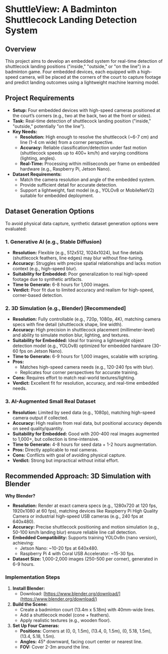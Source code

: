 # ShuttleView: A Badminton Shuttlecock Landing Detection System

## Overview
This project aims to develop an embedded system for real-time detection of shuttlecock landing positions ("inside," "outside," or "on the line") in a badminton game. Four embedded devices, each equipped with a high-speed camera, will be placed at the corners of the court to capture footage and predict landing outcomes using a lightweight machine learning model.

## Project Requirements
- **Setup:** Four embedded devices with high-speed cameras positioned at the court’s corners (e.g., two at the back, two at the front or sides).
- **Task:** Real-time detection of shuttlecock landing position ("inside," "outside," potentially "on the line").
- **Key Needs:**
  - **Resolution:** High enough to resolve the shuttlecock (~6-7 cm) and line (1-4 cm wide) from a corner perspective.
  - **Accuracy:** Reliable classification/detection under fast motion (shuttlecock speeds up to 400+ km/h) and varying conditions (lighting, angles).
  - **Real-Time:** Processing within milliseconds per frame on embedded hardware (e.g., Raspberry Pi, Jetson Nano).
- **Dataset Requirements:**
  - Match the camera resolution and angle of the embedded system.
  - Provide sufficient detail for accurate detection.
  - Support a lightweight, fast model (e.g., YOLOv8 or MobileNetV2) suitable for embedded deployment.

## Dataset Generation Options
To avoid physical data capture, synthetic dataset generation options were evaluated:

### 1. Generative AI (e.g., Stable Diffusion)
- **Resolution:** Flexible (e.g., 512x512, 1024x1024), but fine details (shuttlecock feathers, line edges) may blur without fine-tuning.
- **Accuracy:** Struggles with precise spatial relationships and lacks motion context (e.g., high-speed blur).
- **Suitability for Embedded:** Poor generalization to real high-speed footage due to synthetic artifacts.
- **Time to Generate:** 6-8 hours for 1,000 images.
- **Verdict:** Poor fit due to limited accuracy and realism for high-speed, corner-based detection.

### 2. 3D Simulation (e.g., Blender) **[Recommended]**
- **Resolution:** Fully controllable (e.g., 720p, 1080p, 4K), matching camera specs with fine detail (shuttlecock shape, line width).
- **Accuracy:** High precision in shuttlecock placement (millimeter-level) and ability to simulate motion blur, lighting, and textures.
- **Suitability for Embedded:** Ideal for training a lightweight object detection model (e.g., YOLOv8) optimized for embedded hardware (30-60 fps on Jetson Nano).
- **Time to Generate:** 6-9 hours for 1,000 images, scalable with scripting.
- **Pros:**
  - Matches high-speed camera needs (e.g., 120-240 fps with blur).
  - Replicates four corner perspectives for accurate training.
- **Cons:** Requires effort to match real-world textures/lighting.
- **Verdict:** Excellent fit for resolution, accuracy, and real-time embedded needs.

### 3. AI-Augmented Small Real Dataset
- **Resolution:** Limited by seed data (e.g., 1080p), matching high-speed camera output if collected.
- **Accuracy:** High realism from real data, but positional accuracy depends on seed quality/quantity.
- **Suitability for Embedded:** Good with 200-400 real images augmented to 1,000+, but collection is time-intensive.
- **Time to Generate:** 4-8 hours for seed data + 1-2 hours augmentation.
- **Pros:** Directly applicable to real cameras.
- **Cons:** Conflicts with goal of avoiding physical capture.
- **Verdict:** Strong but impractical without initial effort.

## Recommended Approach: 3D Simulation with Blender
**Why Blender?**
- **Resolution:** Render at exact camera specs (e.g., 1280x720 at 120 fps, 1920x1080 at 60 fps), matching devices like Raspberry Pi High Quality Camera or industrial high-speed USB cameras (e.g., 240 fps at 640x480).
- **Accuracy:** Precise shuttlecock positioning and motion simulation (e.g., 50-100 km/h landing blur) ensure reliable line call detection.
- **Embedded Compatibility:** Supports training YOLOv8n (nano version), achieving:
  - Jetson Nano: ~10-20 fps at 640x480.
  - Raspberry Pi 4 with Coral USB Accelerator: ~15-30 fps.
- **Dataset Size:** 1,000-2,000 images (250-500 per corner), generated in 6-9 hours.

### Implementation Steps
1. **Install Blender:**
   - Download: [https://www.blender.org/download/](https://www.blender.org/download/)
2. **Build the Scene:**
   - Create a badminton court (13.4m x 5.18m) with 40mm-wide lines.
   - Add a shuttlecock model (cone + feathers).
   - Apply realistic textures (e.g., wooden floor).
3. **Set Up Four Cameras:**
   - **Positions:** Corners at (0, 0, 1.5m), (13.4, 0, 1.5m), (0, 5.18, 1.5m), (13.4, 5.18, 1.5m).
   - **Angles:** 45° downward, facing court center or nearest line.
   - **FOV:** Cover 2-3m around the line.

